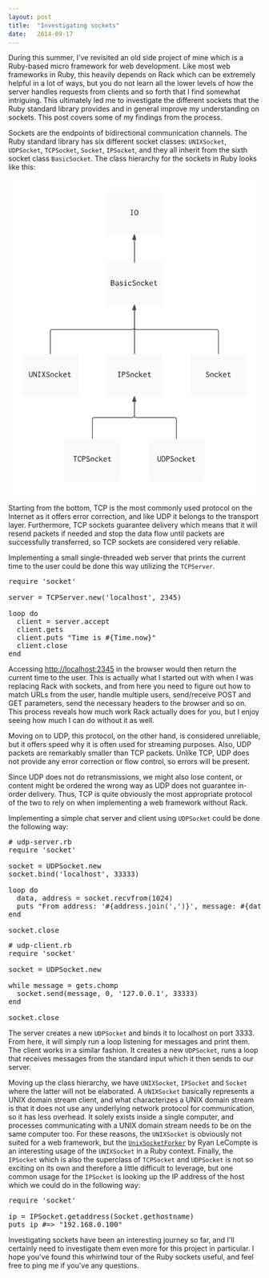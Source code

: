 ```yaml
---
layout: post
title:  "Investigating sockets"
date:   2014-09-17
---
```


During this summer, I've revisited an old side project of mine which is a
Ruby-based micro framework for web development. Like most web frameworks in
Ruby, this heavily depends on Rack which can be extremely helpful in a lot
of ways, but you do not learn all the lower levels of how the server handles
requests from clients and so forth that I find somewhat intriguing. This
ultimately led me to investigate the different sockets that the Ruby standard
library provides and in general improve my understanding on sockets. This post
covers some of my findings from the process.

Sockets are the endpoints of bidirectional communication channels. The Ruby
standard library has six different socket classes: `UNIXSocket`, `UDPSocket`,
`TCPSocket`, `Socket`, `IPSocket`, and they all inherit from the sixth socket
class `BasicSocket`. The class hierarchy for the sockets in Ruby looks like
this:

![Class hierarchy](/images/sockets-class-hierarchy.png)

Starting from the bottom, TCP is the most commonly used protocol on the Internet
as it offers error correction, and like UDP it belongs to the transport layer.
Furthermore, TCP sockets guarantee delivery which means that it will resend
packets if needed and stop the data flow until packets are successfully
transferred, so TCP sockets are considered very reliable.

Implementing a small single-threaded web server that prints the current time to
the user could be done this way utilizing the `TCPServer`.

<pre class="prettyprint">
require 'socket'

server = TCPServer.new('localhost', 2345)

loop do
  client = server.accept
  client.gets
  client.puts "Time is #{Time.now}"
  client.close
end
</pre>

Accessing [http://localhost:2345](http://localhost:2345) in the browser would
then return the current time to the user.  This is actually what I started out
with when I was replacing Rack with sockets, and from here you need to figure
out how to match URLs from the user, handle multiple users, send/receive POST
and GET parameters, send the necessary headers to the browser and so on. This
process reveals how much work Rack actually does for you, but I enjoy seeing how
much I can do without it as well.

Moving on to UDP, this protocol, on the other hand, is considered unreliable,
but it offers speed why it is often used for streaming purposes.  Also, UDP
packets are remarkably smaller than TCP packets. Unlike TCP, UDP does not
provide any error correction or flow control, so errors will be present.

Since UDP does not do retransmissions, we might also lose content, or content
might be ordered the wrong way as UDP does not guarantee in-order delivery.
Thus, TCP is quite obviously the most appropriate protocol of the two to rely on
when implementing a web framework without Rack.

Implementing a simple chat server and client using `UDPSocket` could be done the
following way:

<pre class="prettyprint">
# udp-server.rb
require 'socket'

socket = UDPSocket.new
socket.bind('localhost', 33333)

loop do
  data, address = socket.recvfrom(1024)
  puts "From address: '#{address.join(',')}', message: #{data}"
end

socket.close
</pre>

<pre class="prettyprint">
# udp-client.rb
require 'socket'

socket = UDPSocket.new

while message = gets.chomp
  socket.send(message, 0, '127.0.0.1', 33333)
end

socket.close
</pre>

The server creates a new `UDPSocket` and binds it to localhost on port 3333.
From here, it will simply run a loop listening for messages and print them.  The
client works in a similar fashion. It creates a new `UDPSocket`, runs a loop
that receives messages from the standard input which it then sends to our
server.

Moving up the class hierarchy, we have `UNIXSocket`, `IPSocket` and `Socket`
where the latter will not be elaborated. A `UNIXSocket` basically represents a
UNIX domain stream client, and what characterizes a UNIX domain stream is that
it does not use any underlying network protocol for communication, so it has
less overhead. It solely exists inside a single computer, and processes
communicating with a UNIX domain stream needs to be on the same computer too.
For these reasons, the `UNIXSocket` is obviously not suited for a web framework,
but the [`UnixSocketForker`](https://gist.github.com/ryanlecompte/1619490) by
Ryan LeCompte is an interesting usage of the `UNIXSocket` in a Ruby context.
Finally, the `IPSocket` which is also the superclass of `TCPSocket` and
`UDPSocket` is not so exciting on its own and therefore a little difficult to
leverage, but one common usage for the `IPSocket` is looking up the IP address
of the host which we could do in the following way:

<pre class="prettyprint">
require 'socket'

ip = IPSocket.getaddress(Socket.gethostname)
puts ip #=> "192.168.0.100"
</pre>

Investigating sockets have been an interesting journey so far, and I'll
certainly need to investigate them even more for this project in particular. I
hope you've found this whirlwind tour of the Ruby sockets useful, and feel free
to ping me if you've any questions.
